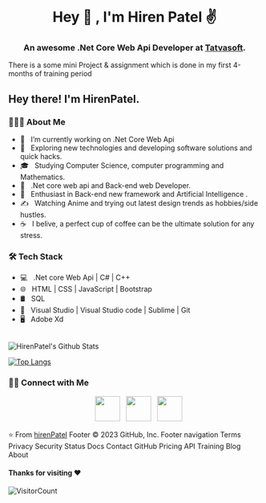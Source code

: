 <h1 align="center"> Hey 👋 , I'm Hiren Patel ✌️ </h1>

<h3 align="center">
    An awesome .Net Core Web Api Developer at <a href="https://www.tatvasoft.com/">Tatvasoft</a>.  
</h3>

There is a some mini Project & assignment which is done in my first 4-months of training period 


<h2> Hey there! I'm HirenPatel. </h2>
<!-- <img align="right" alt="GIF" src="https://raw.githubusercontent.com/devSouvik/devSouvik/master/gif3.gif" width="500"/> -->


<h3> 👨🏻‍💻 About Me </h3>

- 🔭 &nbsp; I’m currently working on .Net Core Web Api
- 🤔 &nbsp; Exploring new technologies and developing software solutions and quick hacks.
- 🎓 &nbsp; Studying Computer Science, computer programming and Mathematics.
- 💼 &nbsp; .Net core web api and Back-end web Developer.
- 🌱 &nbsp; Enthusiast in Back-end new framework and Artificial Intelligence .
- ✍️ &nbsp; Watching Anime and trying out latest design trends as hobbies/side hustles.
- ☕ &nbsp; I belive, a perfect cup of coffee can be the ultimate solution for any stress. 

<h3>🛠 Tech Stack</h3>

- 💻 &nbsp; .Net core Web Api | C# | C++  
- 🌐 &nbsp; HTML | CSS | JavaScript | Bootstrap 
- 🛢 &nbsp; SQL 
- 🔧 &nbsp; Visual Studio | Visual Studio code | Sublime | Git
- 🖥 &nbsp; Adobe Xd 

<br>


 <img align="center" src="https://github-readme-stats.vercel.app/api?username=HirenPatel15620&include_all_commits=true&count_private=true&show_icons=true&line_height=20&title_color=7A7ADB&icon_color=2234AE&text_color=D3D3D3&bg_color=0,000000,130F40" alt="HirenPatel's Github Stats">
</br>



[![Top Langs](https://github-readme-stats.vercel.app/api/top-langs/?username=HirenPatel15620&layout=compact&text_color=daf7dc&bg_color=151515)](https://github.com/HirenPatel15620/github-readme-stats)

<h3> 🤝🏻 Connect with Me </h3>

<p align="center">
&nbsp; 
<!--     <a href="https://twitter.com/_souvik_guria" target="_blank" rel="noopener noreferrer"><img src="https://img.icons8.com/plasticine/100/000000/twitter.png" width="50" /></a>   -->
&nbsp; <a href="https://instagram.com/h_v__15?igshid=NTA5ZTk1NTc=" target="_blank" rel="noopener noreferrer"><img src="https://img.icons8.com/plasticine/100/000000/instagram-new.png" width="50" /></a>  
&nbsp; <a href="https://www.linkedin.com/in/hiren-patel-388a83236" target="_blank" rel="noopener noreferrer"><img src="https://img.icons8.com/plasticine/100/000000/linkedin.png" width="50" /></a>
&nbsp; <a href="mailto:hirenpatel.ict19@gmail.com" target="_blank" rel="noopener noreferrer"><img src="https://img.icons8.com/plasticine/100/000000/gmail.png"  width="50" /></a>
</p>

⭐️ From [hirenPatel](https://github.com/HirenPatel15620)
Footer
© 2023 GitHub, Inc.
Footer navigation
Terms
Privacy
Security
Status
Docs
Contact GitHub
Pricing
API
Training
Blog
About

#### Thanks for visiting :heart:
![VisitorCount](https://profile-counter.glitch.me/HirenPatel15620/count.svg)
